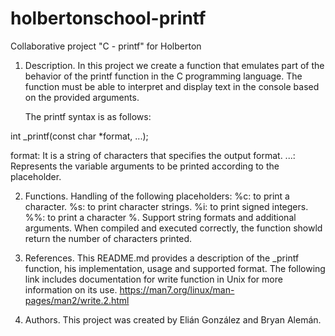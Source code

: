 # holbertonschool-printf
Collaborative project "C - printf" for Holberton

1)	Description.
In this project we create a function that emulates part of the behavior of the printf function in the C programming language.
The function must be able to interpret and display text in the console based on the provided arguments.


	The printf syntax is as follows:

int _printf(const char *format, ...);

format: It is a string of characters that specifies the output format.
...: Represents the variable arguments to be printed according to the placeholder.


2)	Functions.
Handling of the following placeholders:
%c: to print a character.
%s: to print character strings.
%i: to print signed integers.
%%: to print a character %.
Support string formats and additional arguments.
When compiled and executed correctly, the function showld return the number of characters printed.


3)	References.
This README.md provides a description of the _printf function, his implementation, usage and supported format.
The following link includes documentation for write function in Unix for more information on its use.
https://man7.org/linux/man-pages/man2/write.2.html

4)	Authors.
This project was created by Elián González and Bryan Alemán.
